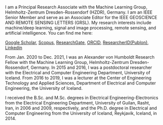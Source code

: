 I am a Principal Research Associate with the Machine Learning Group, Helmholtz-Zentrum Dresden-Rossendorf (HZDR), Germany. I am an IEEE Senior Member and serve as an Associate Editor for the IEEE GEOSCIENCE AND REMOTE SENSING LETTERS (GRSL). My research interests include machine/deep learning, signal and image processing, remote sensing, and artificial intelligence. You can find me here: 

[Google Scholar](https://scholar.google.is/citations?user=hA\_Xi6MAAAAJ&hl=en), [Scopus](https://www.scopus.com/authid/detail.uri?authorId=36069933000), [ResearchGate](https://www.researchgate.net/profile/Behnood_Rasti), [ORCID](https://orcid.org/0000-0002-1091-9841), [ResearcherID(Publon)](https://publons.com/researcher/1598298/behnood-rasti), [Linkedin](https://www.linkedin.com/in/behnood-rasti-53ba9bb8/)


From Jan. 2020 to Dec. 2021, I was an Alexander von Humboldt Research Fellow with the Machine Learning Group, Helmholtz-Zentrum Dresden-Rossendorf, Germany. In 2015 and 2016, I was a postdoctoral researcher with the Electrical and Computer Engineering Department, University of Iceland. From 2016 to 2019, I was a lecturer at the Center of Engineering Technology and Applied Sciences, Department of Electrical and Computer Engineering, the University of Iceland.

I received the B.Sc. and M.Sc. degrees in Electrical Engineering-Electronics from the Electrical Engineering Department, University of Guilan, Rasht, Iran, in 2006 and 2009, respectively, and the Ph.D. degree in Electrical and Computer Engineering from the University of Iceland, Reykjavik, Iceland, in 2014.  







<!--
**BehnoodRasti/BehnoodRasti** is a ✨ _special_ ✨ repository because its `README.md` (this file) appears on your GitHub profile.

Here are some ideas to get you started:

- 🔭 I’m currently working on ...
- 🌱 I’m currently learning ...
- 👯 I’m looking to collaborate on ...
- 🤔 I’m looking for help with ...
- 💬 Ask me about ...
- 📫 How to reach me: ...
- 😄 Pronouns: ...
- ⚡ Fun fact: ...
-->
